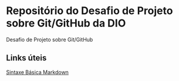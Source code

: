 # Repositório do Desafio de Projeto sobre Git/GitHub da DIO
Desafio de Projeto sobre Git/GitHub


## Links úteis
[Sintaxe Básica Markdown](https://www.markdownguide.org/)
